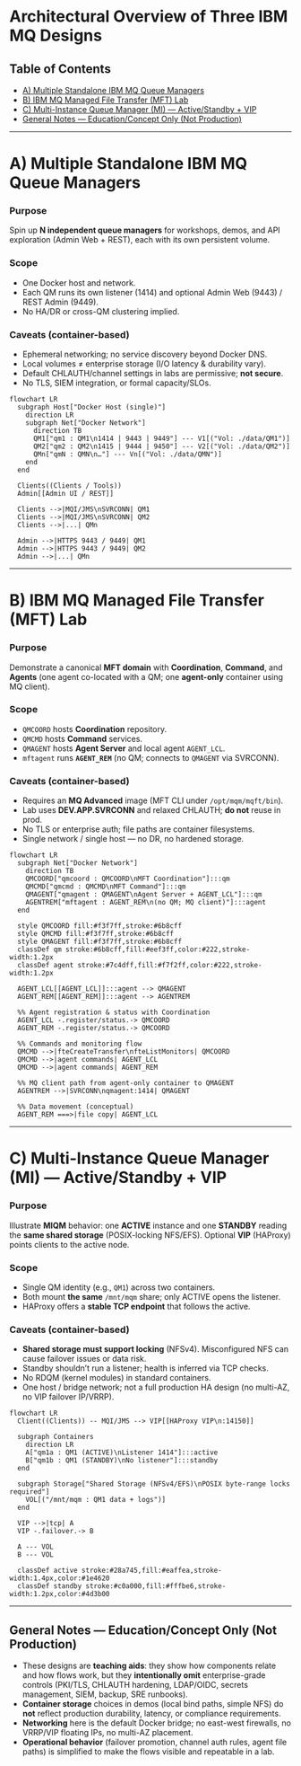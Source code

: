 # Architectural Overview of Three IBM MQ Designs

## Table of Contents

* [A) Multiple Standalone IBM MQ Queue Managers](#a-multiple-standalone-ibm-mq-queue-managers)
* [B) IBM MQ Managed File Transfer (MFT) Lab](#b-ibm-mq-managed-file-transfer-mft-lab)
* [C) Multi-Instance Queue Manager (MI) — Active/Standby + VIP](#c-multi-instance-queue-manager-mi--activestandby--vip)
* [General Notes — Education/Concept Only (Not Production)](#general-notes--educationconcept-only-not-production)

---

# A) Multiple Standalone IBM MQ Queue Managers

### Purpose

Spin up **N independent queue managers** for workshops, demos, and API exploration (Admin Web + REST), each with its own persistent volume.

### Scope

* One Docker host and network.
* Each QM runs its own listener (1414) and optional Admin Web (9443) / REST Admin (9449).
* No HA/DR or cross-QM clustering implied.

### Caveats (container-based)

* Ephemeral networking; no service discovery beyond Docker DNS.
* Local volumes ≠ enterprise storage (I/O latency & durability vary).
* Default CHLAUTH/channel settings in labs are permissive; **not secure**.
* No TLS, SIEM integration, or formal capacity/SLOs.

```mermaid
flowchart LR
  subgraph Host["Docker Host (single)"]
    direction LR
    subgraph Net["Docker Network"]
      direction TB
      QM1["qm1 : QM1\n1414 | 9443 | 9449"] --- V1[("Vol: ./data/QM1")]
      QM2["qm2 : QM2\n1415 | 9444 | 9450"] --- V2[("Vol: ./data/QM2")]
      QMn["qmN : QMN\n…"] --- Vn[("Vol: ./data/QMN")]
    end
  end

  Clients((Clients / Tools))
  Admin[[Admin UI / REST]]

  Clients -->|MQI/JMS\nSVRCONN| QM1
  Clients -->|MQI/JMS\nSVRCONN| QM2
  Clients -->|...| QMn

  Admin -->|HTTPS 9443 / 9449| QM1
  Admin -->|HTTPS 9443 / 9449| QM2
  Admin -->|...| QMn
```

---

# B) IBM MQ Managed File Transfer (MFT) Lab

### Purpose

Demonstrate a canonical **MFT domain** with **Coordination**, **Command**, and **Agents** (one agent co-located with a QM; one **agent-only** container using MQ client).

### Scope

* `QMCOORD` hosts **Coordination** repository.
* `QMCMD` hosts **Command** services.
* `QMAGENT` hosts **Agent Server** and local agent `AGENT_LCL`.
* `mftagent` runs **`AGENT_REM`** (no QM; connects to `QMAGENT` via SVRCONN).

### Caveats (container-based)

* Requires an **MQ Advanced** image (MFT CLI under `/opt/mqm/mqft/bin`).
* Lab uses **DEV.APP.SVRCONN** and relaxed CHLAUTH; **do not** reuse in prod.
* No TLS or enterprise auth; file paths are container filesystems.
* Single network / single host — no DR, no hardened storage.

```mermaid
flowchart LR
  subgraph Net["Docker Network"]
    direction TB
    QMCOORD["qmcoord : QMCOORD\nMFT Coordination"]:::qm
    QMCMD["qmcmd : QMCMD\nMFT Command"]:::qm
    QMAGENT["qmagent : QMAGENT\nAgent Server + AGENT_LCL"]:::qm
    AGENTREM["mftagent : AGENT_REM\n(no QM; MQ client)"]:::agent
  end

  style QMCOORD fill:#f3f7ff,stroke:#6b8cff
  style QMCMD fill:#f3f7ff,stroke:#6b8cff
  style QMAGENT fill:#f3f7ff,stroke:#6b8cff
  classDef qm stroke:#6b8cff,fill:#eef3ff,color:#222,stroke-width:1.2px
  classDef agent stroke:#7c4dff,fill:#f7f2ff,color:#222,stroke-width:1.2px

  AGENT_LCL[[AGENT_LCL]]:::agent --> QMAGENT
  AGENT_REM[[AGENT_REM]]:::agent --> AGENTREM

  %% Agent registration & status with Coordination
  AGENT_LCL -.register/status.-> QMCOORD
  AGENT_REM -.register/status.-> QMCOORD

  %% Commands and monitoring flow
  QMCMD -->|fteCreateTransfer\nfteListMonitors| QMCOORD
  QMCMD -->|agent commands| AGENT_LCL
  QMCMD -->|agent commands| AGENT_REM

  %% MQ client path from agent-only container to QMAGENT
  AGENTREM -->|SVRCONN\nqmagent:1414| QMAGENT

  %% Data movement (conceptual)
  AGENT_REM ===>|file copy| AGENT_LCL
```

---

# C) Multi-Instance Queue Manager (MI) — Active/Standby + VIP

### Purpose

Illustrate **MIQM** behavior: one **ACTIVE** instance and one **STANDBY** reading the **same shared storage** (POSIX-locking NFS/EFS). Optional **VIP** (HAProxy) points clients to the active node.

### Scope

* Single QM identity (e.g., `QM1`) across two containers.
* Both mount **the same** `/mnt/mqm` share; only ACTIVE opens the listener.
* HAProxy offers a **stable TCP endpoint** that follows the active.

### Caveats (container-based)

* **Shared storage must support locking** (NFSv4). Misconfigured NFS can cause failover issues or data risk.
* Standby shouldn’t run a listener; health is inferred via TCP checks.
* No RDQM (kernel modules) in standard containers.
* One host / bridge network; not a full production HA design (no multi-AZ, no VIP failover IP/VRRP).

```mermaid
flowchart LR
  Client((Clients)) -- MQI/JMS --> VIP[[HAProxy VIP\n:14150]]

  subgraph Containers
    direction LR
    A["qm1a : QM1 (ACTIVE)\nListener 1414"]:::active
    B["qm1b : QM1 (STANDBY)\nNo listener"]:::standby
  end

  subgraph Storage["Shared Storage (NFSv4/EFS)\nPOSIX byte-range locks required"]
    VOL[("/mnt/mqm : QM1 data + logs")]
  end

  VIP -->|tcp| A
  VIP -.failover.-> B

  A --- VOL
  B --- VOL

  classDef active stroke:#28a745,fill:#eaffea,stroke-width:1.4px,color:#1e4620
  classDef standby stroke:#c0a000,fill:#fffbe6,stroke-width:1.2px,color:#4d3b00
```

---

## General Notes — Education/Concept Only (Not Production)

* These designs are **teaching aids**: they show how components relate and how flows work, but they **intentionally omit** enterprise-grade controls (PKI/TLS, CHLAUTH hardening, LDAP/OIDC, secrets management, SIEM, backup, SRE runbooks).
* **Container storage** choices in demos (local bind paths, simple NFS) do **not** reflect production durability, latency, or compliance requirements.
* **Networking** here is the default Docker bridge; no east-west firewalls, no VRRP/VIP floating IPs, no multi-AZ placement.
* **Operational behavior** (failover promotion, channel auth rules, agent file paths) is simplified to make the flows visible and repeatable in a lab.
